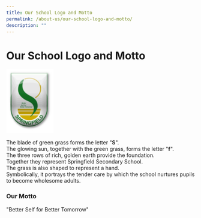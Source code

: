 ```yaml
---
title: Our School Logo and Motto
permalink: /about-us/our-school-logo-and-motto/
description: ""
---
```

# **Our School Logo and Motto**

<img src="/images/sfss-logo.png" 
     style="width:25%">

  
The blade of green grass forms the letter "**S**".  
The glowing sun, together with the green grass, forms the letter "**f**".   
The three rows of rich, golden earth provide the foundation.    
Together they represent Springfield Secondary School.    
The grass is also shaped to represent a hand.     
Symbolically, it portrays the tender care by which the school nurtures pupils to become wholesome adults.

  

### Our Motto 

"Better Self for Better Tomorrow"